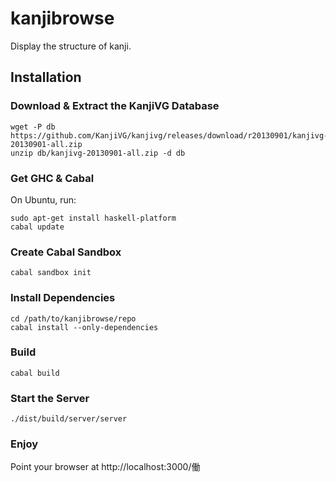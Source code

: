 kanjibrowse
=========

Display the structure of kanji.

## Installation

### Download & Extract the KanjiVG Database
```
wget -P db https://github.com/KanjiVG/kanjivg/releases/download/r20130901/kanjivg-20130901-all.zip
unzip db/kanjivg-20130901-all.zip -d db
```

### Get GHC & Cabal
On Ubuntu, run:
```
sudo apt-get install haskell-platform
cabal update
```

### Create Cabal Sandbox
```
cabal sandbox init
```

### Install Dependencies
```
cd /path/to/kanjibrowse/repo
cabal install --only-dependencies
```

### Build
```
cabal build
```

### Start the Server
```
./dist/build/server/server
```

### Enjoy
Point your browser at http://localhost:3000/働
